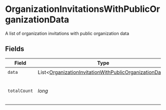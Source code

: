 # OrganizationInvitationsWithPublicOrganizationData

A list of organization invitations with public organization data


## Fields

| Field                                                                                                                                  | Type                                                                                                                                   | Required                                                                                                                               | Description                                                                                                                            |
| -------------------------------------------------------------------------------------------------------------------------------------- | -------------------------------------------------------------------------------------------------------------------------------------- | -------------------------------------------------------------------------------------------------------------------------------------- | -------------------------------------------------------------------------------------------------------------------------------------- |
| `data`                                                                                                                                 | List\<[OrganizationInvitationWithPublicOrganizationData](../../models/components/OrganizationInvitationWithPublicOrganizationData.md)> | :heavy_check_mark:                                                                                                                     | N/A                                                                                                                                    |
| `totalCount`                                                                                                                           | *long*                                                                                                                                 | :heavy_check_mark:                                                                                                                     | Total number of organization invitations<br/>                                                                                          |